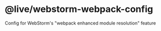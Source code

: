 # @live/webstorm-webpack-config

Config for WebStorm's "webpack enhanced module resolution" feature
